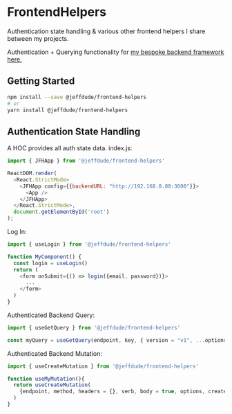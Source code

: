# FrontendHelpers
Authentication state handling & various other frontend helpers I share between my projects.

Authentication + Querying functionality for [my bespoke backend framework here.](https://github.com/JMKRIDE-USA/Backend)

## Getting Started
```bash
npm install --save @jeffdude/frontend-helpers
# or
yarn install @jeffdude/frontend-helpers
```

## Authentication State Handling
A HOC provides all auth state data.
index.js:
```javascript
import { JFHApp } from '@jeffdude/frontend-helpers'

ReactDOM.render(
  <React.StrictMode>
    <JFHApp config={{backendURL: "http://192.168.0.88:3600"}}>
      <App />
    </JFHApp>
  </React.StrictMode>,
  document.getElementById('root')
);
```

Log In:
```javascript
import { useLogin } from '@jeffdude/frontend-helpers'

function MyComponent() {
  const login = useLogin()
  return (
    <form onSubmit={() => login({email, password})}>
      ...
    </form>
  )
}
```

Authenticated Backend Query: 
```javascript 
import { useGetQuery } from '@jeffdude/frontend-helpers'

const myQuery = useGetQuery(endpoint, key, { version = "v1", ...options });
```

Authenticated Backend Mutation:
```javascript
import { useCreateMutation } from '@jeffdude/frontend-helpers'

function useMyMutation(){
  return useCreateMutation(
    {endpoint, method, headers = {}, verb, body = true, options, createMutationCallOptions}
  )
}
```